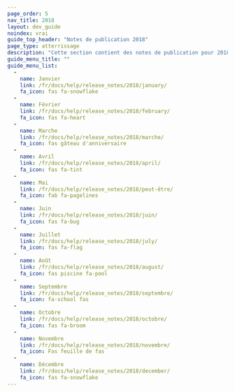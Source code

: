 ```yaml
---
page_order: 5
nav_title: 2018
layout: dev_guide
noindex: vrai
guide_top_header: "Notes de publication 2018"
page_type: atterrissage
description: "Cette section contient des notes de publication pour 2018."
guide_menu_title: ""
guide_menu_list:
  - 
    name: Janvier
    link: /fr/docs/help/release_notes/2018/january/
    fa_icon: fas fa-snowflake
  - 
    name: Février
    link: /fr/docs/help/release_notes/2018/february/
    fa_icon: fas fa-heart
  - 
    name: Marche
    link: /fr/docs/help/release_notes/2018/marche/
    fa_icon: fas gâteau d'anniversaire
  - 
    name: Avril
    link: /fr/docs/help/release_notes/2018/april/
    fa_icon: fas fa-tint
  - 
    name: Mai
    link: /fr/docs/help/release_notes/2018/peut-être/
    fa_icon: fab fa-pagelines
  - 
    name: Juin
    link: /fr/docs/help/release_notes/2018/juin/
    fa_icon: fas fa-bug
  - 
    name: Juillet
    link: /fr/docs/help/release_notes/2018/july/
    fa_icon: fas fa-flag
  - 
    name: Août
    link: /fr/docs/help/release_notes/2018/august/
    fa_icon: fas piscine fa-pool
  - 
    name: Septembre
    link: /fr/docs/help/release_notes/2018/septembre/
    fa_icon: fa-school fas
  - 
    name: Octobre
    link: /fr/docs/help/release_notes/2018/octobre/
    fa_icon: fas fa-broom
  - 
    name: Novembre
    link: /fr/docs/help/release_notes/2018/novembre/
    fa_icon: Fas feuille de fas
  - 
    name: Décembre
    link: /fr/docs/help/release_notes/2018/december/
    fa_icon: fas fa-snowflake
---
```


